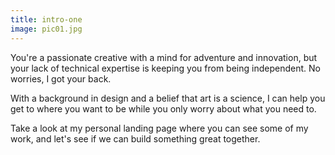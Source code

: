 ```yaml
---
title: intro-one
image: pic01.jpg
---
```

You're a passionate creative with a mind for adventure and innovation, but your lack of technical expertise is keeping you from being independent. No worries, I got your back.

With a background in design and a belief that art is a science, I can help you get to where you want to be while you only worry about what you need to.

Take a look at my personal landing page where you can see some of my work, and let's see if we can build something great together.
